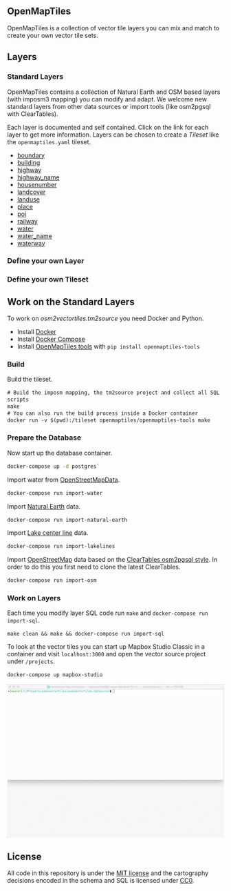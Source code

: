 ## OpenMapTiles

OpenMapTiles is a collection of vector tile layers you can mix and match to create your own vector tile sets.

## Layers

### Standard Layers

OpenMapTiles contains a collection of Natural Earth and OSM based layers (with imposm3 mapping) you can modify and adapt.
We welcome new standard layers from other data sources or import tools (like osm2pgsql with ClearTables).

Each layer is documented and self contained. Click on the link for each layer to get more information.
Layers can be chosen to create a *Tileset* like the `openmaptiles.yaml` tileset.

- [boundary](layers/boundary/README.md)
- [building](layers/building/README.md)
- [highway](layers/highway/README.md)
- [highway_name](layers/highway_name/README.md)
- [housenumber](layers/housenumber/README.md)
- [landcover](layers/landcover/README.md)
- [landuse](layers/landuse/README.md)
- [place](layers/place/README.md)
- [poi](layers/poi/README.md)
- [railway](layers/railway/README.md)
- [water](layers/water/README.md)
- [water_name](layers/water_name/README.md)
- [waterway](layers/waterway/README.md)

### Define your own Layer

### Define your own Tileset

## Work on the Standard Layers

To work on *osm2vectortiles.tm2source* you need Docker and Python.

- Install [Docker](https://docs.docker.com/engine/installation/)
- Install [Docker Compose](https://docs.docker.com/compose/install/)
- Install [OpenMapTiles tools](https://github.com/openmaptiles/openmaptiles-tools) with `pip install openmaptiles-tools`

### Build

Build the tileset.

```
# Build the imposm mapping, the tm2source project and collect all SQL scripts
make
# You can also run the build process inside a Docker container
docker run -v $(pwd):/tileset openmaptiles/openmaptiles-tools make
```

### Prepare the Database

Now start up the database container.

```bash
docker-compose up -d postgres`
```

Import water from [OpenStreetMapData](http://openstreetmapdata.com/).

```bash
docker-compose run import-water
```

Import [Natural Earth](http://www.naturalearthdata.com/) data.

```bash
docker-compose run import-natural-earth
```

Import [Lake center line](https://github.com/lukasmartinelli/osm-lakelines) data.

```bash
docker-compose run import-lakelines
```

Import [OpenStreetMap](http://wiki.openstreetmap.org/wiki/Osm2pgsql) data based on the [ClearTables osm2pgsql style](https://github.com/ClearTables/ClearTables).
In order to do this you first need to clone the latest ClearTables.

```bash
docker-compose run import-osm
```

### Work on Layers

Each time you modify layer SQL code run `make` and `docker-compose run import-sql`.

```
make clean && make && docker-compose run import-sql
```

To look at the vector tiles you can start up Mapbox Studio Classic in a container
and visit `localhost:3000` and open the vector source project under `/projects`.

```bash
docker-compose up mapbox-studio
```

![Develop on OSM2VectorTiles with Mapbox Studio Classic](./mapbox_studio_classic.gif)

## License

All code in this repository is under the [MIT license](./LICENSE) and the cartography decisions encoded in the schema and SQL is licensed under [CC0](https://creativecommons.org/publicdomain/zero/1.0/).
